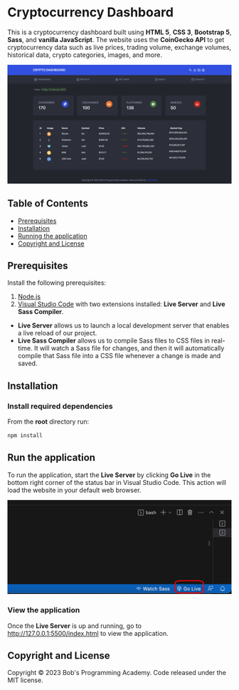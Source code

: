 # Cryptocurrency Dashboard

This is a cryptocurrency dashboard built using **HTML 5**, **CSS 3**, **Bootstrap 5**, **Sass**, and **vanilla JavaScript**. The website uses the **CoinGecko API** to get cryptocurrency data such as live prices, trading volume, exchange volumes, historical data, crypto categories, images, and more.

![plot](https://github.com/BobsProgrammingAcademy/crypto-dashboard-bootstrap-sass-vanilla-js/blob/master/images/main.png?raw=true)

## Table of Contents 
- [Prerequisites](#prerequisites)
- [Installation](#installation)
- [Running the application](#run-the-application)
- [Copyright and License](#copyright-and-license)

## Prerequisites

Install the following prerequisites:

1. [Node.js](https://nodejs.org/en/)
2. [Visual Studio Code](https://code.visualstudio.com/download) with two extensions installed: **Live Server** and **Live Sass Compiler**.
* **Live Server** allows us to launch a local development server that enables a live reload of our project.
* **Live Sass Compiler** allows us to compile Sass files to CSS files in real-time. It will watch a Sass file for changes, and then it will automatically compile that Sass file into a CSS file whenever a change is made and saved.

## Installation

### Install required dependencies

From the **root** directory run:

```bash
npm install
```

## Run the application

To run the application, start the **Live Server** by clicking **Go Live** in the bottom right corner of the status bar in Visual Studio Code. This action will load the website in your default web browser. 

![plot](https://github.com/BobsProgrammingAcademy/crypto-dashboard-bootstrap-sass-vanilla-js/blob/master/images/vscode.png?raw=true)

### View the application

Once the **Live Server** is up and running, go to http://127.0.0.1:5500/index.html to view the application.

## Copyright and License

Copyright © 2023 Bob's Programming Academy. Code released under the MIT license.
